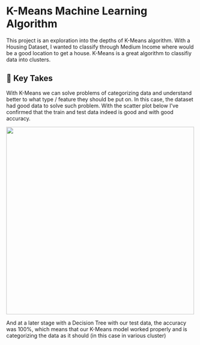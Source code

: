 # K-Means Machine Learning Algorithm

This project is an exploration into the depths of K-Means algorithm. With a Housing Dataset, I wanted to classify through Medium Income where would be a good location to get a house. K-Means is a great algorithm to classifiy data into clusters. 

## 📒 Key Takes

With K-Means we can solve problems of categorizing data and understand better to what type / feature they should be put on. 
In this case, the dataset had good data to solve such problem. With the scatter plot below I've confirmed that the train and test data indeed is good and with good accuracy. 

<img src="https://github.com/4GeeksAcademy/gustavolima-kmeans/blob/main/assets/scatter.p" width="500">

And at a later stage with a Decision Tree with our test data, the accuracy was 100%, which means that our K-Means model worked properly and is categorizing the data as it should (in this case in various cluster)
